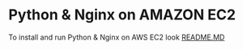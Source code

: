 # Python & Nginx on AMAZON EC2

To install and run Python & Nginx on AWS EC2 look [README.MD](https://github.com/Viveksati5143/Docker-Server/tree/main/Python-Nginx-Server#readme) 
